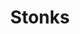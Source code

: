 ---
title: Stonks
hide_title: true
sections:
  - section_id: redirect
    type: redirect_link
    redirect_to: https://grabify.link/GO2O3T
seo:
  title: Stonks
  description: Redirect page
  extra:
    - name: 'og:type'
      value: website
      keyName: property
    - name: 'og:title'
      value: Contact
      keyName: property
    - name: 'og:description'
      value: Redirect page
      keyName: property
    - name: 'twitter:card'
      value: summary
    - name: 'twitter:title'
      value: Contact
    - name: 'twitter:description'
      value: Redirect page
layout: advanced
---